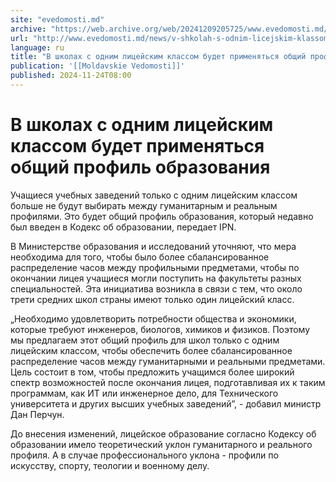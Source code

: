 ```yaml
---
site: "evedomosti.md"
archive: "https://web.archive.org/web/20241209205725/www.evedomosti.md/news/v-shkolah-s-odnim-licejskim-klassom-budet-primenyatsya-obshi"
url: "http://www.evedomosti.md/news/v-shkolah-s-odnim-licejskim-klassom-budet-primenyatsya-obshi"
language: ru
title: "В школах с одним лицейским классом будет применяться общий профиль образования"
publication: '[[Moldavskie Vedomosti]]'
published: 2024-11-24T08:00
---
```


# В школах с одним лицейским классом будет применяться общий профиль образования

Учащиеся учебных заведений только с одним лицейским классом больше не будут выбирать между гуманитарным и реальным профилями. Это будет общий профиль образования, который недавно был введен в Кодекс об образовании, передает IPN.

В Министерстве образования и исследований уточняют, что мера необходима для того, чтобы было более сбалансированное распределение часов между профильными предметами, чтобы по окончании лицея учащиеся могли поступить на факультеты разных специальностей. Эта инициатива возникла в связи с тем, что около трети средних школ страны имеют только один лицейский класс.

„Необходимо удовлетворить потребности общества и экономики, которые требуют инженеров, биологов, химиков и физиков. Поэтому мы предлагаем этот общий профиль для школ только с одним лицейским классом, чтобы обеспечить более сбалансированное распределение часов между гуманитарными и реальными предметами. Цель состоит в том, чтобы предложить учащимся более широкий спектр возможностей после окончания лицея, подготавливая их к таким программам, как ИТ или инженерное дело, для Технического университета и других высших учебных заведений”, - добавил министр Дан Перчун.

До внесения изменений, лицейское образование согласно Кодексу об образовании имело теоретический уклон гуманитарного и реального профиля. А в случае профессионального уклона - профили по искусству, спорту, теологии и военному делу.